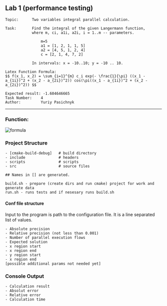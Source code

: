 ## Lab 1 (performance testing)

    Topic:      Two variables integral parallel calculation.
    
    Task:       Find the integral of the given Langermann function, 
                where m, ci, a1i, a2i, i = 1..m -- parameters.
                
                    m=5
                    a1 = [1, 2, 1, 1, 5]
                    a2 = [4, 5, 1, 2, 4]
                    c = [2, 1, 4, 7, 2]
                    
                In intervals: x = -10..10; y = -10 .. 10.
                
    Latex Function Formula: 
    $$ f(x_1, x_2) = \sum_{i=1}^{m} c_i exp(- \frac{1}{\pi} ((x_1 - a_{1i})^2 + (x_2 - a_{2i})^2)) cos(\pi((x_1 - a_{1i})^2 + (x_2 - a_{2i})^2)) $$
    
    Expected result: -1.604646665
    Task Number:    4
    Author:         Yuriy Pasichnyk 
----
### Function:
![formula](https://render.githubusercontent.com/render/math?math=f(x_1,x_2)=\sum_{i=1}^{m}c_i%20exp(-\frac{1}{\pi}%20((x_1%20-%20a_{1i})^2%20+%20(x_2%20-%20a_{2i})^2))%20cos(\pi((x_1%20-%20a_{1i})^2%20+%20(x_2%20-%20a_{2i})^2)))
### Project Structure

    - [cmake-build-debug]   # build directory
    - include               # headers
    - scripts               # scripts
    - src                   # source files
        
    ## Names in [] are generated. 

    build.sh - prepare (create dirs and run cmake) project for work and generate data
    run.sh - runs tests and if nesesary runs build.sh
    
    
#### Conf file structure
Input to the program is path to the configuration file. It is a line separated list of values.
    
    - Absolute precision
    - Relative precision (not less than 0.001)
    - Number of parallel execution flows
    - Expected solution
    - x region start
    - x region end
    - y region start
    - x region end
    [possible additional params not needed yet]

### Console Output

    - Calculation result
    - Absolut error
    - Relative error
    - Calculation time
